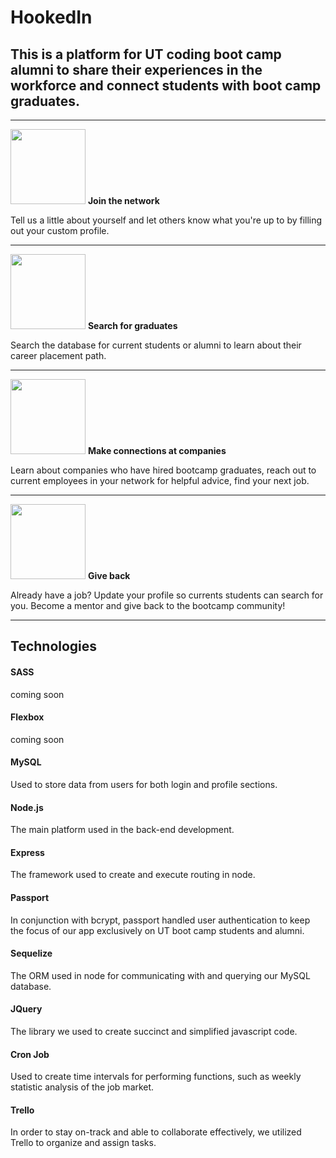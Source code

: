 # HookedIn 



## This is a platform for UT coding boot camp alumni to share their experiences in the workforce and connect students with boot camp graduates. 

---------
<p>
<img src="https://github.com/jflook10/UTAlumni/blob/master/public/assets/form.png" width="120" />
<b> Join the network </b>
</p>
 Tell us a little about yourself and let others know what you're up to by filling out your custom profile. 

---------
<p>
<img src="https://github.com/jflook10/UTAlumni/blob/master/public/assets/search.png" width="120" />
<b> Search for graduates </b>
</p>
 Search the database for current students or alumni to learn about their career placement path. 

---------
<p>
<img src="https://github.com/jflook10/UTAlumni/blob/master/public/assets/conversation.png" width="120" />
<b> Make connections at companies </b>
</p>
 Learn about companies who have hired bootcamp graduates, reach out to current employees in your network for helpful advice, find your next job.

--------- 
<p>
<img src="https://github.com/jflook10/UTAlumni/blob/master/public/assets/search.png" width="120" />
<b> Give back </b>
</p>
Already have a job? Update your profile so currents students can search for you. Become a mentor and give back to the bootcamp community! 

---------

## Technologies

#### SASS

coming soon

#### Flexbox

coming soon

#### MySQL

Used to store data from users for both login and profile sections.

#### Node.js

The main platform used in the back-end development.

#### Express

The framework used to create and execute routing in node.

#### Passport

In conjunction with bcrypt, passport handled user authentication to keep the focus of our app exclusively on UT boot camp students and alumni.

#### Sequelize

The ORM used in node for communicating with and querying our MySQL database.

#### JQuery

The library we used to create succinct and simplified javascript code.

#### Cron Job

Used to create time intervals for performing functions, such as weekly statistic analysis of the job market.

#### Trello

In order to stay on-track and able to collaborate effectively, we utilized Trello to organize and assign tasks.
